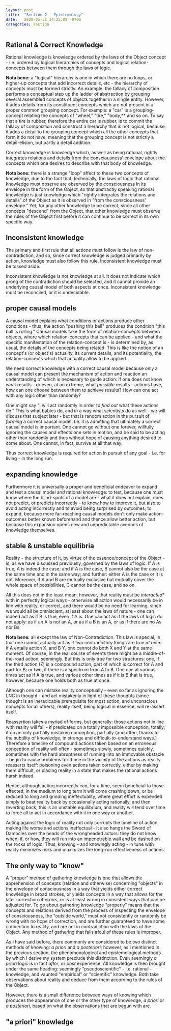 ```yaml
---
layout: post
title:  "Section 2 - Epistemology"
date:   2020-05-31 14:25:08 -0700
categories: section
---
```


## Rational & Correct Knowledge

Rational knowledge is knowledge ordered by the laws of the Object concept - i.e.
ordered by logical hierarchies of concepts and logical relation-concepts between
them through the laws of logic.

**Nota bene:** a "logical" hierarchy is one in which there are no loops, or
higher-up concepts that add incorrect details, etc - the hierarchy of concepts
must be formed strictly. An example: the fallacy of composition performs a
conceptual step up the ladder of abstraction by grouping several assembled
concepts of objects together in a single entity. However, it adds details from
its constituent concepts which are not present in a proper common grouping
concept. For example: a "car" is a grouping-concept relating the concepts of
"wheel," "tire," "body,** and so on. To say that a tire is rubber, therefore the
entire car is rubber, is to commit the fallacy of composition and construct a
hierarchy that is not logical, because it adds a detail to the grouping concept
which all the other concepts that form it do not have, meaning that the grouping
concept is not strictly a detail-elision, but partly a detail addition.

Correct knowledge is knowledge which, as well as being rational, rightly
integrates relations and details from the consciousness' envelope about the
concepts which one desires to describe with that body of knowledge.

**Nota bene:** there is a strange "loop" affect to these two concepts of
knowledge, due to the fact that, technically, the laws of logic that rational
knowledge must observe are observed by the consciousness in its envelope in the
form of the Object, so that abstractly speaking rational knowledge is just
knowledge which "rightly integrates the relations and details" of the Object as
it is observed in "from the consciousness' envelope." Yet, for any other
knowledge to be correct, since all other concepts "descend" from the Object,
that other knowledge must observe the rules of the Object first before it can
continue to be correct in its own specific way.

## Inconsistent knowledge

The primary and first rule that all actions must follow is the law of
non-contradiction, and so, since correct knowledge is judged primarily by
action, knowledge must also follow this rule. Inconsistent knowledge must be
tossed aside.

Inconsistent knowledge is not knowledge at all. It does not indicate which prong
of the contradiction should be selected, and it cannot provide an underlying
causal model of both aspects at once. Inconsistent knowledge must be reconciled,
or it is undecidable.

## proper causal models

A causal model explains what conditions or actions produce other conditions -
thus, the action "pushing this ball" produces the condition "this ball is
rolling." Causal models take the form of relation-concepts between objects,
where which relation-concepts that can be applied - and what the specific
manifestation of the relation-concept is - is determined by, as usual, the
details of the concepts being related. This is like the notion of an concept's
(or object's) actuality, its current details, and its potentiality, the
relation-concepts which that actuality allow to be applied.

We need correct knowledge with a correct causal model because only a causal
model can present the mechanism of action and reaction an understanding of which
is necessary to guide action: if one does not know what results - or even, at an
extreme, what *possible* results - actions have, how can one choose between them
to achieve results? How can one act with any logic other than randomly?

One might say "I will act randomly in order to *find out* what these actions
do." This is what babies do, and in a way what scientists do as well - we will
discuss that subject later - but that is random action in the pursuit of
*forming* a correct causal model. I.e. it is admitting that ultimately a correct
causal model is important. One cannot go without one forever, willfully ignoring
the causes and effects one sets in motion, and be said to be acting other than
randomly and thus without hope of causing anything desired to come about. One
cannot, in fact, survive at all that way.

Thus correct knowledge is required for action in pursuit of any goal - i.e. for
living - in the long run.

## expanding knowledge

Furthermore it is universally a proper and beneficial endeavor to expand and
test a causal model and rational knowledge: to test, because one must know where
the blind-spots of a model are - what it does not explain, does not predict, or
predicts incorrectly - to know how to improve it, but also to avoid acting
incorrectly and to avoid being surprised by outcomes; to expand, because more
far-reaching causal models don't only make action-outcomes better known
beforehand and thence allow better action, but because this expansion opens new
and unpredictable avenues of knowledge themselves.

## stable & unstable equilibria

Reality - the structure of it, by virtue of the essence/concept of the Object -
is, as we have discussed previously, governed by the laws of logic. If A is
true, A is indeed the case; and if A is the case, B cannot also be the case at
the same time and in the same way; and further: either A is the case or it is
not. Moreover, if A and B are mutually exclusive but mutually cover the whole
space of possibilities, C cannot be the case, and so on.

All this does not in the least mean, however, that reality must be *interacted**
with in perfectly logical ways - otherwise all action would necessarily be in
line with reality, or correct, and there would be no need for learning, since we
would all be omniscient, at least about the laws of nature - one can indeed act
as if B is true, even if A is. One can act as if the laws of logic do not apply:
as if an A is not an A, or as if a B is an A, or as if there are no As nor Bs.

**Nota bene:** all except the law of Non-Contradiction. This law is special, in
that one cannot actually act as if two contradictory things are true *at once*:
if A entails action X, and B Y, one cannot do both X and Y at the same moment.
Of course, in the real course of events there might be a middle-of-the-road
action, seemingly. But this is only true for two structures: one, if the third
action (Z) is a compound action, part of which is correct for A and part for B;
or two, if there is a spectrum from A to B. One can at various times act as if A
is true, and various other times as if it is B that is true, however, because
one holds both as true at once.

Although one can mistake reality conceptually - even so far as ignoring the LNC
in thought - and act mistakenly in light of these thoughts (since thought is an
ineradicable prerequisite for most action, and unconscious concepts for all
others), reality itself, being logical in essence, will re-assert itself.

Reassertion takes a myriad of forms, but generally: those actions not in line
with reality will fail - if predicated on a totally impossible conception,
totally; if on an only partially mistaken conception, partially (and often,
thanks to the subtility of knowledge, in strange and difficult-to-understand
ways.) Therefore a timeline of compound actions taken based on an erroneous
conception of reality will often - sometimes slowly, sometimes quickly,
sometimes with the hard abruptness of running into an immovable obstacle - begin
to cause problems for those in the vicinity of the actions as reality reasserts
itself: poisoning even actions taken correctly, either by making them difficult,
or placing reality in a state that makes the rational actions harsh indeed.

Hence, although acting incorrectly can, for a time, seem beneficial to those
effected, in the medium to long term it will come crashing down, or be reduced
to long and grinding ineffectuality, where great effort is expended simply to
beat reality back by occasionally acting rationally, and then reverting back;
this is an unstable equilibrium, and reality will tend over time to force all to
act in accordance with it in one way or another.

Acting against the logic of reality not only corrupts the timeline of action,
making life worse and actions ineffectual - it also hangs the Sword of Damocles
over the heads of the wrongheaded actors: they do not know when, if, or how,
they will run into an impenetrable wall and be dashed on the rocks of logic.
Thus, knowing - and knowingly acting - in tune with reality minimizes risks and
maximizes the long-run effectiveness of actions.

## The only way to "know"

A "proper" method of gathering knowledge is one that allows the apprehension of
concepts (relation and otherwise) concerning "objects" in the envelope of
consciousness in a way that yields either correct knowledge in broad strokes, or
yields concepts in a way that allows for the later correction of errors, or is
at least wrong in consistent ways that can be adjusted for. To go about
gathering knowledge "properly" means that the concepts and relations derived
from the process of inspecting the envelope of consciousness, the "outside
world," must not consistently or randomly be wrong with no hope of correction,
and are further guaranteed to have some connection to reality, and are not in
contradiction with the laws of the Object. Any method of gathering that falls
afoul of these rules is improper.

As I have said before, there commonly are considered to be two distinct methods
of knowing: *a priori* and *a posteriori*; however, as I mentioned in the
previous section, the phenomonological and epistemological methods by which I
derive my system preclude this distinction. Even seemingly *a priori* logic is
in fact *after*, or *post* experience. All knowledge is then brought under the
same heading: seemingly "pseudoscientific" - i.e. rational - knowledge, and
vaunted "empirical" or "scientific" knowledge. Both take observations about
reality and deduce from them according to the rules of the Object.

However, there is a small difference between ways of knowing which produces the
appearance of one or the other type of knowledge, *a priori* or *a posteriori*,
based on what the observations that are begun with are.

## "a priori" knowledge

